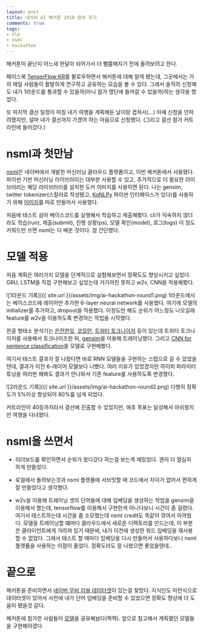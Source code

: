 ```yaml
---
layout: post
title: 네이버 AI 해커톤 2018 참여 후기
comments: true
tags:
- nlp
- nsml
- hackathon
---
```


해커톤이 끝난지 어느새 한달이 되어가서 더 뻘쭘해지기 전에 올려보려고 한다.  

페이스북 [TensorFlow KR](https://www.facebook.com/groups/TensorFlowKR/?ref=bookmarks)를 팔로우하면서 해커톤에 대해 알게 됐는데, 그곳에서는 거의 매일 사람들이 활발하게 연구하고 공유하는 모습을 볼 수 있다. 그래서 솔직히 신청해도 내가 1라운드를 통과할 수 있을까(아니 참가 명단에 들어갈 수 있을까)하는 생각을 했었다.  

또 마지막 결선 일정이 마침 내가 여행을 계획해둔 날이랑 겹쳐서(...) 아예 신청을 안하려했지만, 설마 내가 결선까지 가겠어 하는 마음으로 신청했다. (그리고 결선 참가 커트라인에 들어갔다.)  

# nsml과 첫만남
[nsml](https://github.com/naver/ai-hackathon-2018/blob/master/FAQ.md)은 네이버에서 개발한 머신러닝 클라우드 플랫폼이고, 이번 해커톤에서 사용됐다. 파이썬 기반 머신러닝 라이브러리는 대부분 사용할 수 있고, 추가적으로 더 필요한 라이브러리는 해당 라이브러리를 설치한 도커 이미지를 사용하면 된다. 나는 gensim, twitter tokenizer(스칼라로 작성됐고, [KoNLPy](http://konlpy.org/en/v0.4.4/) 파이썬 인터페이스가 있다)를 사용하기 위해 [이미지](https://hub.docker.com/r/pierceh89/nsml_twitter/)를 따로 만들어서 사용했다.  

처음에 테스트 삼아 베이스코드를 실행해서 학습하고 제출해봤다. cli가 익숙하지 않더라도 학습(run), 제출(submit), 진행 상황(ps), 모델 확인(model), 로그(logs) 이 정도 키워드만 쓰면 nsml는 다 배운 것이다. 참 간단했다.

# 모델 적용
처음 계획은 여러가지 모델을 단계적으로 실험해보면서 정확도도 향상시키고 싶었다. GRU, LSTM을 직접 구현해보고 싶었는데 거기까진 못하고 w2v, CNN을 적용해봤다.  

![1라운드 기록]({{ site.url }}/assets/img/ai-hackathon-round1.png)
1라운드에서는 베이스코드에 레이어만 추가한 6-layer neural network를 사용했다. 여기에 모델의 initializer를 추가하고, dropout을 적용했다. 이정도만 해도 순위가 어느정도 나오길래 feature를 w2v을 이용하도록 변경하는 작업을 시작했다.  

한글 형태소 분석기는 [은전한잎](http://eunjeon.blogspot.kr/), [코모란](http://www.shineware.co.kr/products/komoran/), [트위터 토크나이저](https://github.com/open-korean-text/open-korean-text) 등이 있는데 트위터 토크나이저를 사용해서 토크나이즈한 뒤, [gensim](https://radimrehurek.com/gensim/)을 이용해 트레이닝했다. 그리고 [CNN for sentence classification](https://arxiv.org/abs/1408.5882)을 모델로 구현해봤다.  

여기서 테스트 결과가 잘 나왔다면 바로 RNN 모델들을 구현하는 스텝으로 갈 수 있었을텐데, 결과가 이전 6-레이어 모델보다 나빴다. 여러 이유가 있었겠지만 하이퍼 파라미터 튜닝을 여러번 해봐도 결과가 안나와서 기존 feature를 사용하도록 변경했다.  

![2라운드 기록]({{ site.url }}/assets/img/ai-hackathon-round2.png)
다행히 정확도가 5%이상 향상되어 80%를 넘게 되었다.  

커트라인이 40등까지라서 결선에 진출할 수 있었지만, 애초 목표는 달성해서 아쉬웠지만 여행을 다녀왔다.  

# nsml을 쓰면서
- 리더보드를 확인하면서 순위가 왔다갔다 하는걸 보는게 재밌었다. 괜히 더 열심히 하게 만들었다.  

- 로컬에서 돌려보는것과 nsml 플랫폼에 서브밋할 때 코드에서 차이가 없어서 편하게 잘 만들었다고 생각했다.  

- w2v을 이용해 트레이닝 셋의 단어들에 대해 임베딩을 생성하는 작업을 gensim을 이용해서 했는데, tensorflow를 이용해서 구현한게 아니다보니 시간이 좀 걸렸다. 여기서 테스트하는데 시간을 좀 소모했는데 nsml credit도 똑같이 깎여서 아까웠다. 모델을 트레이닝할 떄마다 클라우드에서 새로운 디렉토리를 만드는데, 이 부분은 클라이언트에게 가려져 있기 때문에, 내가 이전에 생성한 워드 임베딩을 재사용할 수 없었다. 그래서 테스트 할 때마다 임베딩을 다시 만들어서 사용하다보니 nsml 플랫폼을 사용하는 이점이 줄었다. 정확도라도 잘 나왔으면 좋았을텐데..  

# 끝으로
해커톤을 준비하면서 [네이버 무비 리뷰 데이터셋](https://github.com/e9t/nsmc)이 있는걸 찾았다. 지식인도 이런식으로 데이터셋이 있어서 사전에 내가 단어 임베딩을 준비할 수 있었으면 정확도 향상에 더 도움이 됐을것 같다.  

해커톤에 참가한 사람들이 [모델](https://github.com/naver/ai-hackathon-2018#%EB%AA%A8%EB%8D%B8-%EA%B3%B5%EC%9C%A0)을 공유해놨다(짝짝). 앞으로 참고해서 계획했던 모델들을 구현해야겠다.  
